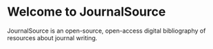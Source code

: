 # Welcome to JournalSource

JournalSource is an open-source, open-access digital bibliography of resources about journal writing.
